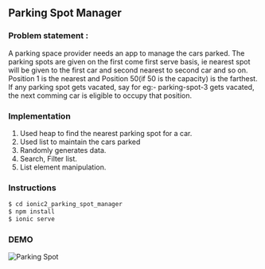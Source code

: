 ## Parking Spot Manager

### Problem statement :
A parking space provider needs an app to manage the cars parked. The parking spots are given on the first come first serve basis, ie nearest spot will be given to the first car and second nearest to second car and so on. Position 1 is the nearest and Position 50(if 50 is the capacity) is the farthest. If any parking spot gets vacated, say for eg:- parking-spot-3 gets vacated, the next comming car is eligible to occupy that position.

### Implementation
1. Used heap to find the nearest parking spot for a car.
2. Used list to maintain the cars parked
3. Randomly generates data.
4. Search, Filter list.
5. List element manipulation.

### Instructions
```bash
$ cd ionic2_parking_spot_manager
$ npm install 
$ ionic serve
```
### DEMO
![ Parking Spot](/demo.gif)

